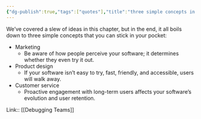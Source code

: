 ```yaml
---
{"dg-publish":true,"tags":["quotes"],"title":"three simple concepts in marketing, product design and customer service","date":"2022-09-01T21:50:40+03:00","modified_at":"2023-04-22T09:41:10+04:00","alias":"three simple concepts in marketing, product design and customer service","permalink":"/quotes/202209012150/","dgPassFrontmatter":true}
---
```



We’ve covered a slew of ideas in this chapter, but in the end, it all boils down to three simple concepts that you can stick in your pocket:
- Marketing
    - Be aware of how people perceive your software; it determines whether they even try it out.
- Product design
    - If your software isn’t easy to try, fast, friendly, and accessible, users will walk away.
- Customer service
    - Proactive engagement with long-term users affects your software’s evolution and user retention.


Link:: [[Debugging Teams]]
